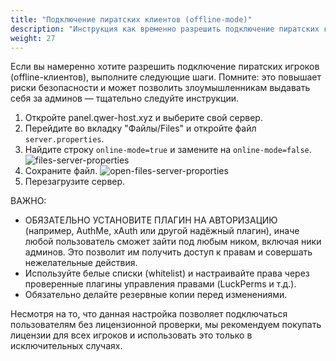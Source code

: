 ```yaml
---
title: "Подключение пиратских клиентов (offline-mode)"
description: "Инструкция как временно разрешить подключение пиратских клиентов и обязательные меры безопасности."
weight: 27
---
```


Если вы намеренно хотите разрешить подключение пиратских игроков (offline-клиентов), выполните следующие шаги. Помните: это повышает риски безопасности и может позволить злоумышленникам выдавать себя за админов — тщательно следуйте инструкции.

1. Откройте panel.qwer-host.xyz и выберите свой сервер.
2. Перейдите во вкладку "Файлы/Files" и откройте файл `server.properties`.
3. Найдите строку `online-mode=true` и замените на `online-mode=false`.
   ![files-server-properties](/images/docs/help-servers/files-server-properties.png)
4. Сохраните файл.
   ![open-files-server-proporties](/images/docs/help-servers/open-files-server-proporties.png)
5. Перезагрузите сервер.

ВАЖНО:

- ОБЯЗАТЕЛЬНО УСТАНОВИТЕ ПЛАГИН НА АВТОРИЗАЦИЮ (например, AuthMe, xAuth или другой надёжный плагин), иначе любой пользователь сможет зайти под любым ником, включая ники админов. Это позволит им получить доступ к правам и совершать нежелательные действия.
- Используйте белые списки (whitelist) и настраивайте права через проверенные плагины управления правами (LuckPerms и т.д.).
- Обязательно делайте резервные копии перед изменениями.

Несмотря на то, что данная настройка позволяет подключаться пользователям без лицензионной проверки, мы рекомендуем покупать лицензии для всех игроков и использовать это только в исключительных случаях.
